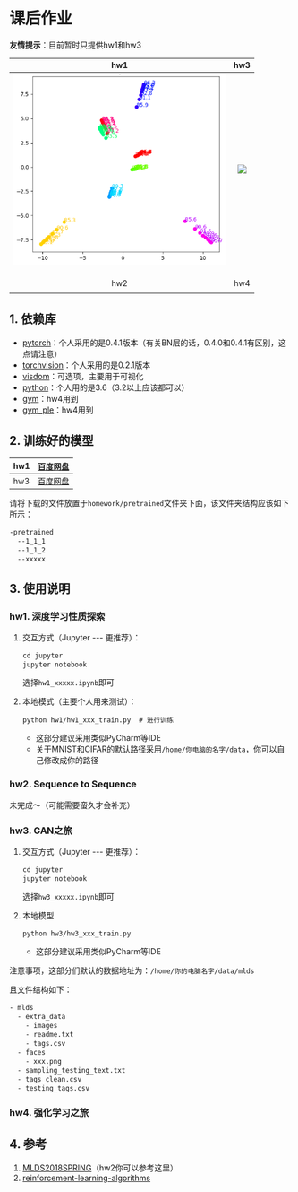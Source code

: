 # 课后作业

**友情提示**：目前暂时只提供hw1和hw3

| hw1  | hw3                                                          |
| :--: | :----------------------------------------------------------: |
| <div align="center"> <img src="../png/hw1.png" width="380"/> </div><br>  | <div align="center"> <img src="../png/hw3.gif" width="380"/> </div><br> |
| hw2 | hw4 |
|  |  |

## 1. 依赖库

- [pytorch](https://pytorch.org/)：个人采用的是0.4.1版本（有关BN层的话，0.4.0和0.4.1有区别，这点请注意）
- [torchvision](https://github.com/pytorch/vision)：个人采用的是0.2.1版本
- [visdom](https://github.com/facebookresearch/visdom)：可选项，主要用于可视化
- [python](https://www.python.org/)：个人用的是3.6（3.2以上应该都可以）
- [gym](https://github.com/openai/gym)：hw4用到
- [gym_ple](https://github.com/lusob/gym-ple)：hw4用到

## 2. 训练好的模型

| hw1  | [百度网盘](https://pan.baidu.com/s/17e68m2zOWPqSu43cj_R2yQ) |
| ---- | ----------------------------------------------------------- |
| hw3  | [百度网盘]()                                                |

请将下载的文件放置于`homework/pretrained`文件夹下面，该文件夹结构应该如下所示：

```shell
-pretrained
  --1_1_1
  --1_1_2
  --xxxxx
```

## 3. 使用说明

### hw1. 深度学习性质探索

1. 交互方式（Jupyter --- 更推荐）：

   ```shell
   cd jupyter
   jupyter notebook
   ```

   选择`hw1_xxxxx.ipynb`即可

2. 本地模式（主要个人用来测试）：

   ```shell
   python hw1/hw1_xxx_train.py  # 进行训练
   ```

   - 这部分建议采用类似PyCharm等IDE
   - 关于MNIST和CIFAR的默认路径采用`/home/你电脑的名字/data`，你可以自己修改成你的路径

### hw2. Sequence to Sequence

未完成～（可能需要蛮久才会补充）

### hw3. GAN之旅 

1. 交互方式（Jupyter --- 更推荐）：

   ```shell
   cd jupyter
   jupyter notebook
   ```

   选择`hw3_xxxxx.ipynb`即可

2. 本地模型

   ```
   python hw3/hw3_xxx_train.py
   ```

   - 这部分建议采用类似PyCharm等IDE

注意事项，这部分们默认的数据地址为：`/home/你的电脑名字/data/mlds`

且文件结构如下：

```shell
- mlds
  - extra_data
    - images
    - readme.txt
    - tags.csv
  - faces
    - xxx.png
  - sampling_testing_text.txt
  - tags_clean.csv
  - testing_tags.csv
```

### hw4. 强化学习之旅



## 4. 参考

1. [MLDS2018SPRING](https://github.com/victoresque/MLDS2018SPRING)（hw2你可以参考这里）
2. [reinforcement-learning-algorithms](https://github.com/TianhongDai/reinforcement-learning-algorithms)